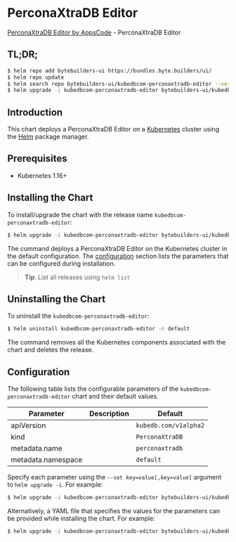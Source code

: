 # PerconaXtraDB Editor

[PerconaXtraDB Editor by AppsCode](https://byte.builders) - PerconaXtraDB Editor

## TL;DR;

```bash
$ helm repo add bytebuilders-ui https://bundles.byte.builders/ui/
$ helm repo update
$ helm search repo bytebuilders-ui/kubedbcom-perconaxtradb-editor --version=v0.3.0
$ helm upgrade -i kubedbcom-perconaxtradb-editor bytebuilders-ui/kubedbcom-perconaxtradb-editor -n default --create-namespace --version=v0.3.0
```

## Introduction

This chart deploys a PerconaXtraDB Editor on a [Kubernetes](http://kubernetes.io) cluster using the [Helm](https://helm.sh) package manager.

## Prerequisites

- Kubernetes 1.16+

## Installing the Chart

To install/upgrade the chart with the release name `kubedbcom-perconaxtradb-editor`:

```bash
$ helm upgrade -i kubedbcom-perconaxtradb-editor bytebuilders-ui/kubedbcom-perconaxtradb-editor -n default --create-namespace --version=v0.3.0
```

The command deploys a PerconaXtraDB Editor on the Kubernetes cluster in the default configuration. The [configuration](#configuration) section lists the parameters that can be configured during installation.

> **Tip**: List all releases using `helm list`

## Uninstalling the Chart

To uninstall the `kubedbcom-perconaxtradb-editor`:

```bash
$ helm uninstall kubedbcom-perconaxtradb-editor -n default
```

The command removes all the Kubernetes components associated with the chart and deletes the release.

## Configuration

The following table lists the configurable parameters of the `kubedbcom-perconaxtradb-editor` chart and their default values.

|     Parameter      | Description |             Default              |
|--------------------|-------------|----------------------------------|
| apiVersion         |             | <code>kubedb.com/v1alpha2</code> |
| kind               |             | <code>PerconaXtraDB</code>       |
| metadata.name      |             | <code>perconaxtradb</code>       |
| metadata.namespace |             | <code>default</code>             |


Specify each parameter using the `--set key=value[,key=value]` argument to `helm upgrade -i`. For example:

```bash
$ helm upgrade -i kubedbcom-perconaxtradb-editor bytebuilders-ui/kubedbcom-perconaxtradb-editor -n default --create-namespace --version=v0.3.0 --set apiVersion=kubedb.com/v1alpha2
```

Alternatively, a YAML file that specifies the values for the parameters can be provided while
installing the chart. For example:

```bash
$ helm upgrade -i kubedbcom-perconaxtradb-editor bytebuilders-ui/kubedbcom-perconaxtradb-editor -n default --create-namespace --version=v0.3.0 --values values.yaml
```

